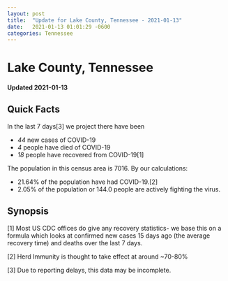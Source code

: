 ```yaml
---
layout: post
title:  "Update for Lake County, Tennessee - 2021-01-13"
date:   2021-01-13 01:01:29 -0600
categories: Tennessee
---
```


# Lake County, Tennessee
#### Updated 2021-01-13

## Quick Facts

In the last 7 days[3] we project there have been
- *44* new cases of COVID-19
- *4* people have died of COVID-19
- *18* people have recovered from COVID-19[1]

The population in this census area is 7016. By our calculations:
- 21.64% of the population have had COVID-19.[2]
- 2.05% of the population or 144.0 people are actively fighting the virus.

## Synopsis




[1] Most US CDC offices do give any recovery statistics- we base this on a formula which looks at confirmed new cases
15 days ago (the average recovery time) and deaths over the last 7 days.

[2] Herd Immunity is thought to take effect at around ~70-80%

[3] Due to reporting delays, this data may be incomplete.
 
    